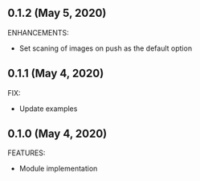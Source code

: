 ## 0.1.2 (May 5, 2020)

ENHANCEMENTS:

  * Set scaning of images on push as the default option

## 0.1.1 (May 4, 2020)

FIX:

  * Update examples

## 0.1.0 (May 4, 2020)

FEATURES:

  * Module implementation
